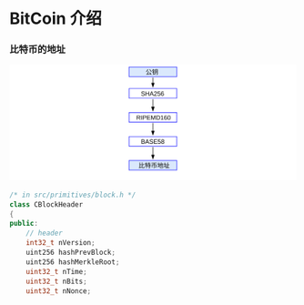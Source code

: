 # BitCoin 介绍

### 比特币的地址

![](x0001.svg) <!-- 比特币的地址 -->


```cpp
/* in src/primitives/block.h */
class CBlockHeader
{
public:
    // header
    int32_t nVersion;
    uint256 hashPrevBlock;
    uint256 hashMerkleRoot;
    uint32_t nTime;
    uint32_t nBits;
    uint32_t nNonce;
    
```
